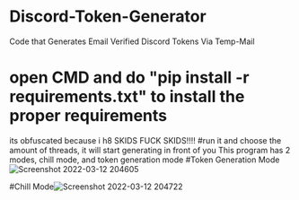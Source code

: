 # Discord-Token-Generator
Code that Generates Email Verified Discord Tokens Via Temp-Mail
# open CMD and do "pip install -r requirements.txt" to install the proper requirements
its obfuscated because i h8 SKIDS
FUCK SKIDS!!!!
#run it and choose the amount of threads, it will start generating in front of you
This program has 2 modes, chill mode, and token generation mode
#Token Generation Mode![Screenshot 2022-03-12 204605](https://user-images.githubusercontent.com/101478014/158045494-ad6f1af5-43eb-49bc-820f-14f91f77bbd8.png)

#Chill Mode![Screenshot 2022-03-12 204722](https://user-images.githubusercontent.com/101478014/158045511-39f58041-3b03-4279-abe4-73f42beb82ea.png)
